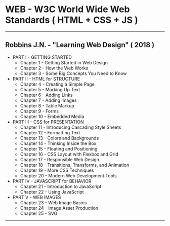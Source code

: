 # WEB - W3C World Wide Web Standards ( HTML + CSS + JS )

---

## Robbins J.N. - "Learning Web Design" ( 2018 )

* PART I - GETTING STARTED
  * Chapter 1 - Getting Started in Web Design
  * Chapter 2 - How the Web Works
  * Chapter 3 - Some Big Concepts You Need to Know
* PART II - HTML for STRUCTURE
  * Chapter 4 - Creating a Simple Page
  * Chapter 5 - Marking Up Text
  * Chapter 6 - Adding Links
  * Chapter 7 - Adding Images
  * Chapter 8 - Table Markup
  * Chapter 9 - Forms
  * Chapter 10 - Embedded Media
* PART III - CSS for PRESENTATION
  * Chapter 11 - Introducing Cascading Style Sheets
  * Chapter 12 - Formatting Text
  * Chapter 13 - Colors and Backgrounds
  * Chapter 14 - Thinking Inside the Box
  * Chapter 15 - Floating and Positioning
  * Chapter 16 - CSS Layout with Flexbox and Grid
  * Chapter 17 - Responsible Web Design
  * Chapter 18 - Transitions, Transforms, and Animation
  * Chapter 19 - More CSS Techniques
  * Chapter 20 - Modern Web Development Tools
* PART IV - JAVASCRIPT for BEHAVIOR
  * Chapter 21 - Introduction to JavaScript
  * Chapter 22 - Using JavaScript
* PART V - WEB IMAGES
  * Chapter 23 - Web Image Basics
  * Chapter 24 - Image Asset Production
  * Chapter 25 - SVG

---

